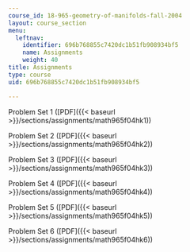 ```yaml
---
course_id: 18-965-geometry-of-manifolds-fall-2004
layout: course_section
menu:
  leftnav:
    identifier: 696b768855c7420dc1b51fb908934bf5
    name: Assignments
    weight: 40
title: Assignments
type: course
uid: 696b768855c7420dc1b51fb908934bf5

---
```


Problem Set 1 ([PDF]({{< baseurl >}}/sections/assignments/math965f04hk1))

Problem Set 2 ([PDF]({{< baseurl >}}/sections/assignments/math965f04hk2))

Problem Set 3 ([PDF]({{< baseurl >}}/sections/assignments/math965f04hk3))

Problem Set 4 ([PDF]({{< baseurl >}}/sections/assignments/math965f04hk4))

Problem Set 5 ([PDF]({{< baseurl >}}/sections/assignments/math965f04hk5))

Problem Set 6 ([PDF]({{< baseurl >}}/sections/assignments/math965f04hk6))